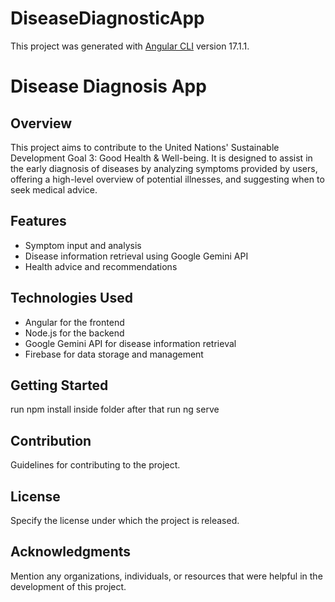 # DiseaseDiagnosticApp

This project was generated with [Angular CLI](https://github.com/angular/angular-cli) version 17.1.1.
# Disease Diagnosis App

## Overview
This project aims to contribute to the United Nations' Sustainable Development Goal 3: Good Health & Well-being. It is designed to assist in the early diagnosis of diseases by analyzing symptoms provided by users, offering a high-level overview of potential illnesses, and suggesting when to seek medical advice.

## Features
- Symptom input and analysis
- Disease information retrieval using Google Gemini API
- Health advice and recommendations

## Technologies Used
- Angular for the frontend
- Node.js for the backend
- Google Gemini API for disease information retrieval
- Firebase for data storage and management

## Getting Started
run npm install inside folder
after that run ng serve

## Contribution
Guidelines for contributing to the project.

## License
Specify the license under which the project is released.

## Acknowledgments
Mention any organizations, individuals, or resources that were helpful in the development of this project.

